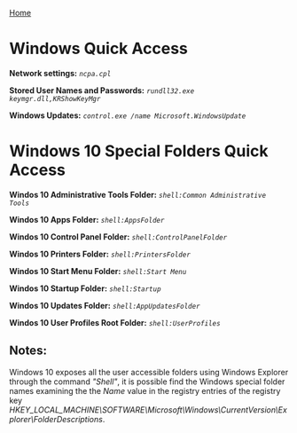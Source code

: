 [Home](/)
# Windows Quick Access

**Network settings:** *`ncpa.cpl`*

**Stored User Names and Passwords:** *`rundll32.exe keymgr.dll,KRShowKeyMgr`*

**Windows Updates:** *`control.exe /name Microsoft.WindowsUpdate`*

# Windows 10 Special Folders Quick Access

**Windos 10 Administrative Tools Folder:** *`shell:Common Administrative Tools`*

**Windos 10 Apps Folder:** *`shell:AppsFolder`*

**Windos 10 Control Panel Folder:** *`shell:ControlPanelFolder`*

**Windos 10 Printers Folder:** *`shell:PrintersFolder`*

**Windos 10 Start Menu Folder:** *`shell:Start Menu`*

**Windos 10 Startup Folder:** *`shell:Startup`*

**Windos 10 Updates Folder:** *`shell:AppUpdatesFolder`*

**Windos 10 User Profiles Root Folder:** *`shell:UserProfiles`*

## Notes:
Windows 10 exposes all the user accessible folders using Windows Explorer through the command *"Shell"*, it is possible find the Windows special folder names examining the the *Name* value in the registry entries of the registry key *HKEY_LOCAL_MACHINE\SOFTWARE\Microsoft\Windows\CurrentVersion\Explorer\FolderDescriptions*.
